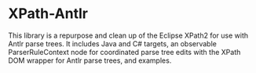 # XPath-Antlr

This library is a repurpose and clean up 
of the Eclipse XPath2
for use with Antlr parse trees.
It includes Java and C# targets,
an observable ParserRuleContext node for
coordinated parse tree edits with the XPath DOM
wrapper for Antlr parse trees, and examples.
